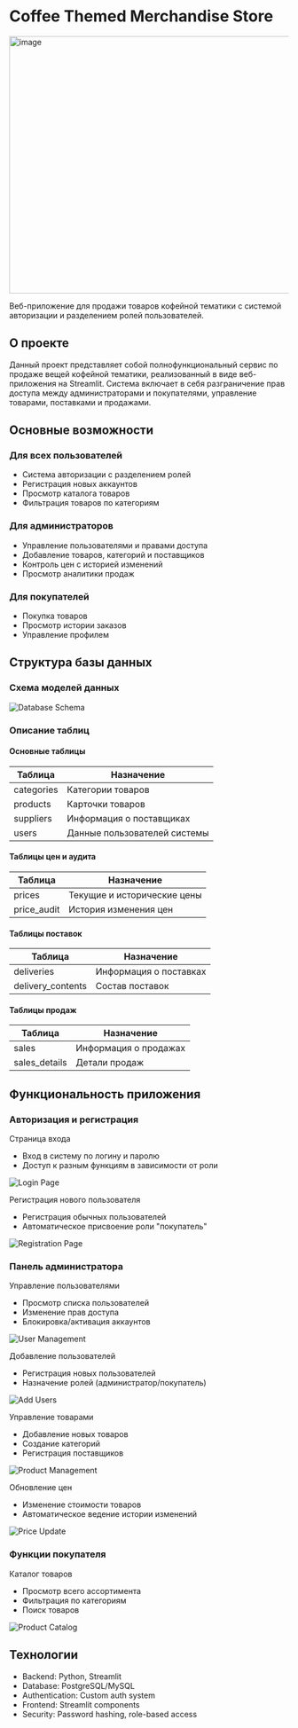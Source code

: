 #  Coffee Themed Merchandise Store

<img width="537" height="464" alt="image" src="https://github.com/user-attachments/assets/78594f84-b6b5-4557-92f8-964af862876d" />

Веб-приложение для продажи товаров кофейной тематики с системой авторизации и разделением ролей пользователей.

##  О проекте

Данный проект представляет собой полнофункциональный сервис по продаже вещей кофейной тематики, реализованный в виде веб-приложения на Streamlit. Система включает в себя разграничение прав доступа между администраторами и покупателями, управление товарами, поставками и продажами.

##  Основные возможности

###  Для всех пользователей
-  Система авторизации с разделением ролей
- Регистрация новых аккаунтов
- Просмотр каталога товаров
- Фильтрация товаров по категориям

###  Для администраторов
- Управление пользователями и правами доступа
- Добавление товаров, категорий и поставщиков
- Контроль цен с историей изменений
- Просмотр аналитики продаж

###  Для покупателей
- Покупка товаров
- Просмотр истории заказов
- Управление профилем

##  Структура базы данных

### Схема моделей данных

![Database Schema](https://github.com/user-attachments/assets/45426711-b63a-4a45-8b38-1646d3ba4caa)

### Описание таблиц

####  Основные таблицы

| Таблица | Назначение |
|---------|------------|
| categories | Категории товаров |
| products | Карточки товаров |
| suppliers | Информация о поставщиках |
| users | Данные пользователей системы |

####  Таблицы цен и аудита
| Таблица | Назначение |
|---------|------------|
| prices | Текущие и исторические цены |
| price_audit | История изменения цен |

####  Таблицы поставок
| Таблица | Назначение |
|---------|------------|
| deliveries | Информация о поставках |
| delivery_contents | Состав поставок |

####  Таблицы продаж
| Таблица | Назначение |
|---------|------------|
| sales | Информация о продажах |
| sales_details | Детали продаж |

##  Функциональность приложения

###  Авторизация и регистрация

Страница входа
- Вход в систему по логину и паролю
- Доступ к разным функциям в зависимости от роли

![Login Page](https://github.com/user-attachments/assets/932a65ee-6020-4872-9012-b3faf65ef9bb)

Регистрация нового пользователя
- Регистрация обычных пользователей
- Автоматическое присвоение роли "покупатель"

![Registration Page](https://github.com/user-attachments/assets/52661161-6b2d-4090-a2ff-ba740dae6a0f)

###  Панель администратора

Управление пользователями
- Просмотр списка пользователей
- Изменение прав доступа
- Блокировка/активация аккаунтов

![User Management](https://github.com/user-attachments/assets/40905a84-d6f5-42f1-b472-52127da33054)

Добавление пользователей
- Регистрация новых пользователей
- Назначение ролей (администратор/покупатель)

![Add Users](https://github.com/user-attachments/assets/c9e237c2-dcc5-474d-b9d8-7051882ca32c)

Управление товарами
- Добавление новых товаров
- Создание категорий
- Регистрация поставщиков

![Product Management](https://github.com/user-attachments/assets/ab5c4168-f450-4283-a54a-73770112ada2)

Обновление цен
- Изменение стоимости товаров
- Автоматическое ведение истории изменений

![Price Update](https://github.com/user-attachments/assets/a4d5c790-0e48-4c92-91e7-f14ad5fee617)

###  Функции покупателя

Каталог товаров
- Просмотр всего ассортимента
- Фильтрация по категориям
- Поиск товаров

![Product Catalog](https://github.com/user-attachments/assets/97ea5ba6-2132-4c5f-b3f0-f3f0542a9807)

##  Технологии

- Backend: Python, Streamlit
- Database: PostgreSQL/MySQL
- Authentication: Custom auth system
- Frontend: Streamlit components
- Security: Password hashing, role-based access
